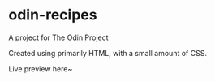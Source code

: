 # odin-recipes
<p>A project for The Odin Project</p>
<p>Created using primarily HTML, with a small amount of CSS.</p>
<p>Live preview here~</p>